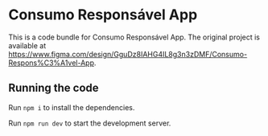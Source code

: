 
  # Consumo Responsável App

  This is a code bundle for Consumo Responsável App. The original project is available at https://www.figma.com/design/GguDz8IAHG4IL8g3n3zDMF/Consumo-Respons%C3%A1vel-App.

  ## Running the code

  Run `npm i` to install the dependencies.

  Run `npm run dev` to start the development server.
  